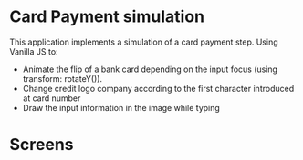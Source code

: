 # Card Payment simulation 

This application implements a simulation of a card payment step. Using Vanilla JS to:
- Animate the flip of a bank card depending on the input focus (using  transform: rotateY()).
- Change credit logo company according to the first character introduced at card number
- Draw the input information in the image while typing

# Screens
